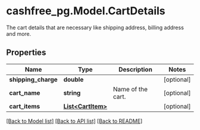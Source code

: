 # cashfree_pg.Model.CartDetails
The cart details that are necessary like shipping address, billing address and more.

## Properties

Name | Type | Description | Notes
------------ | ------------- | ------------- | -------------
**shipping_charge** | **double** |  | [optional] 
**cart_name** | **string** | Name of the cart. | [optional] 
**cart_items** | [**List&lt;CartItem&gt;**](CartItem.md) |  | [optional] 

[[Back to Model list]](../README.md#documentation-for-models) [[Back to API list]](../README.md#documentation-for-api-endpoints) [[Back to README]](../README.md)

